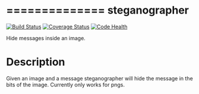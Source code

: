 ==============
steganographer
==============
[![Build Status](https://travis-ci.org/MotaDan/steganographerPY.svg?branch=master)](https://travis-ci.org/MotaDan/steganographerPY)
[![Coverage Status](https://coveralls.io/repos/github/MotaDan/steganographerPY/badge.svg?branch=master)](https://coveralls.io/github/MotaDan/steganographerPY?branch=master)
[![Code Health](https://landscape.io/github/MotaDan/steganographerPY/master/landscape.svg?style=flat)](https://landscape.io/github/MotaDan/steganographerPY/master)


Hide messages inside an image. 


Description
===========

Given an image and a message steganographer will hide the message in the bits of the image. Currently only works for pngs.
